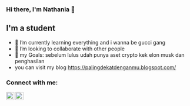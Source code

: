 ### Hi there, I'm Nathania 👋 



## I'm a student

- 🌱 I’m currently learning everything and i wanna be gucci gang
- 👯 I’m looking to collaborate with other people
- 🥅 my  Goals: sebelum lulus udah punya aset crypto kek elon musk dan penghasilan
-  you can visit my blog https://palingdekatdenganmu.blogspot.com/


### Connect with me:

[<img align="left" alt="nathania-santa-19a180225| LinkedIn" width="22px" src="https://cdn.jsdelivr.net/npm/simple-icons@v3/icons/linkedin.svg" />][linkedin]
[<img align="left" alt="nathaniasan | Instagram" width="22px" src="https://cdn.jsdelivr.net/npm/simple-icons@v3/icons/instagram.svg" />][instagram]
 
 </details>


[instagram]: https://instagram.com/nathaniasan
[linkedin]: https://www.linkedin.com/in/nathania-santa-19a180225/
